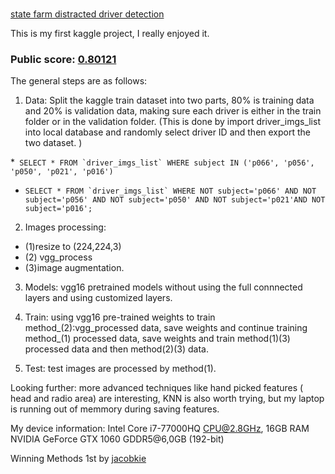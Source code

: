 # 
[state farm distracted driver detection](https://www.kaggle.com/c/state-farm-distracted-driver-detection)

This is my first kaggle project,  I really enjoyed it.



### Public score: [0.80121](https://github.com/18461271/state_farm_driver_distraction_detection/blob/master/state_farm.JPG)



The general steps are as follows:

1. Data: Split the kaggle train dataset into two parts, 80% is training data and 20% is validation data, making sure each driver is either in the train folder or in the validation folder. (This is done by import driver_imgs_list into local database and randomly select driver ID and then export the two dataset. )


*``` SELECT * FROM `driver_imgs_list` WHERE subject IN ('p066', 'p056', 'p050', 'p021', 'p016')```
* ```SELECT * FROM `driver_imgs_list` WHERE NOT subject='p066' AND NOT subject='p056' AND NOT subject='p050' AND NOT subject='p021'AND NOT subject='p016'; ```

2. Images processing: 
* (1)resize to (224,224,3)
* (2) vgg_process 
* (3)image augmentation.

3. Models: vgg16 pretrained models without using the full connnected layers and using customized layers.

4. Train: using vgg16 pre-trained weights to train method_(2):vgg_processed data, save weights and continue training method_(1) processed data, save weights and train method(1)(3) processed data and then method(2)(3) data.

5. Test: test images are  processed by method(1).


Looking further: more advanced techniques like hand picked features ( head and radio area) are interesting, KNN is also worth trying, but my laptop is running out of memmory during saving features.

My device information:
Intel Core i7-77000HQ CPU@2.8GHz, 16GB RAM
NVIDIA GeForce GTX 1060 GDDR5@6,0GB (192-bit)


Winning Methods
1st by [jacobkie](https://www.kaggle.com/c/state-farm-distracted-driver-detection/discussion/22906#131467)
